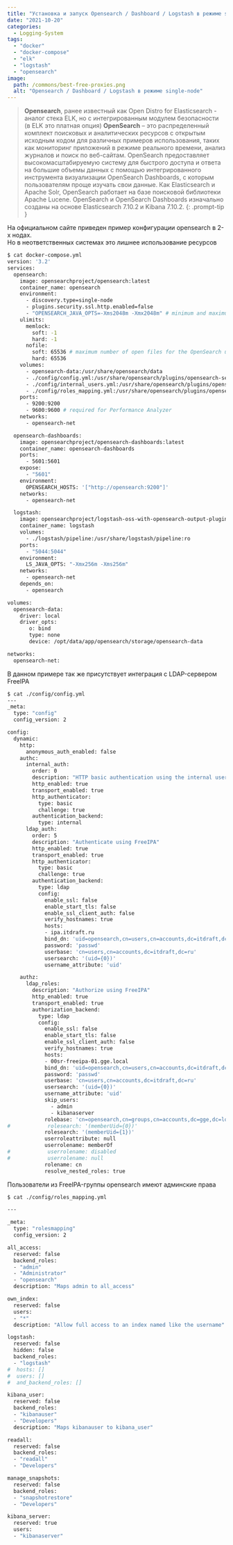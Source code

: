```yaml
---
title: "Установка и запуск Opensearch / Dashboard / Logstash в режиме single-node в docker compose"
date: "2021-10-20"
categories: 
  - Logging-System
tags: 
  - "docker"
  - "docker-compose"
  - "elk"
  - "logstash"
  - "opensearch"
image:
  path: /commons/best-free-proxies.png
  alt: "Opensearch / Dashboard / Logstash в режиме single-node"
---
```


> **Opensearch**, ранее известный как Open Distro for Elasticsearch - аналог стека ELK, но с интегрированным модулем безопасности (в ELK это платная опция)
> **OpenSearch** – это распределенный комплект поисковых и аналитических ресурсов с открытым исходным кодом для различных примеров использования, таких как мониторинг приложений в режиме реального времени, анализ журналов и поиск по веб-сайтам. OpenSearch предоставляет высокомасштабируемую систему для быстрого доступа и ответа на большие объемы данных с помощью интегрированного инструмента визуализации OpenSearch Dashboards, с которым пользователям проще изучать свои данные. Как Elasticsearch и Apache Solr, OpenSearch работает на базе поисковой библиотеки Apache Lucene. OpenSearch и OpenSearch Dashboards изначально созданы на основе Elasticsearch 7.10.2 и Kibana 7.10.2.
{: .prompt-tip }

На официальном сайте приведен пример конфигурации opensearch в 2-х нодах.  
Но в неответственных системах это лишнее использование ресурсов

```sh
$ cat docker-compose.yml
version: '3.2'
services:
  opensearch:
    image: opensearchproject/opensearch:latest
    container_name: opensearch
    environment:
      - discovery.type=single-node
      - plugins.security.ssl.http.enabled=false
      - "OPENSEARCH_JAVA_OPTS=-Xms2048m -Xmx2048m" # minimum and maximum Java heap size, recommend setting both to 50% of system RAM
    ulimits:
      memlock:
        soft: -1
        hard: -1
      nofile:
        soft: 65536 # maximum number of open files for the OpenSearch user, set to at least 65536 on modern systems
        hard: 65536
    volumes:
      - opensearch-data:/usr/share/opensearch/data
      - ./config/config.yml:/usr/share/opensearch/plugins/opensearch-security/securityconfig/config.yml
      - ./config/internal_users.yml:/usr/share/opensearch/plugins/opensearch-security/securityconfig/internal_users.yml
      - ./config/roles_mapping.yml:/usr/share/opensearch/plugins/opensearch-security/securityconfig/roles_mapping.yml
    ports:
      - 9200:9200
      - 9600:9600 # required for Performance Analyzer
    networks:
      - opensearch-net

  opensearch-dashboards:
    image: opensearchproject/opensearch-dashboards:latest
    container_name: opensearch-dashboards
    ports:
      - 5601:5601
    expose:
      - "5601"
    environment:
      OPENSEARCH_HOSTS: '["http://opensearch:9200"]'
    networks:
      - opensearch-net

  logstash:
    image: opensearchproject/logstash-oss-with-opensearch-output-plugin:latest
    container_name: logstash
    volumes:
      - ./logstash/pipeline:/usr/share/logstash/pipeline:ro
    ports:
      - "5044:5044"
    environment:
      LS_JAVA_OPTS: "-Xmx256m -Xms256m"
    networks:
      - opensearch-net
    depends_on:
      - opensearch

volumes:
  opensearch-data:
    driver: local
    driver_opts:
       o: bind
       type: none
       device: /opt/data/app/opensearch/storage/opensearch-data

networks:
  opensearch-net:
```

В данном примере так же присутствует интеграция с LDAP-сервером FreeIPA

```sh
$ cat ./config/config.yml
---
_meta:
  type: "config"
  config_version: 2

config:
  dynamic:
    http:
      anonymous_auth_enabled: false
    authc:
      internal_auth:
        order: 0
        description: "HTTP basic authentication using the internal user database"
        http_enabled: true
        transport_enabled: true
        http_authenticator:
          type: basic
          challenge: true
        authentication_backend:
          type: internal
      ldap_auth:
        order: 5
        description: "Authenticate using FreeIPA"
        http_enabled: true
        transport_enabled: true
        http_authenticator:
          type: basic
          challenge: true
        authentication_backend:
          type: ldap
          config:
            enable_ssl: false
            enable_start_tls: false
            enable_ssl_client_auth: false
            verify_hostnames: true
            hosts:
            - ipa.itdraft.ru
            bind_dn: 'uid=opensearch,cn=users,cn=accounts,dc=itdraft,dc=ru'
            password: 'passwd'
            userbase: 'cn=users,cn=accounts,dc=itdraft,dc=ru'
            usersearch: '(uid={0})'
            username_attribute: 'uid'

    authz:
      ldap_roles:
        description: "Authorize using FreeIPA"
        http_enabled: true
        transport_enabled: true
        authorization_backend:
          type: ldap
          config:
            enable_ssl: false
            enable_start_tls: false
            enable_ssl_client_auth: false
            verify_hostnames: true
            hosts:
            - 00sr-freeipa-01.gge.local
            bind_dn: 'uid=opensearch,cn=users,cn=accounts,dc=itdraft,dc=ru'
            password: 'passwd'
            userbase: 'cn=users,cn=accounts,dc=itdraft,dc=ru'
            usersearch: '(uid={0})'
            username_attribute: 'uid'
            skip_users:
              - admin
              - kibanaserver
            rolebase: 'cn=opensearch,cn=groups,cn=accounts,dc=gge,dc=local'
#            rolesearch: '(memberUid={0})'
            rolesearch: '(memberUid={1})'
            userroleattribute: null
            userrolename: memberOf
#            userrolename: disabled
#            userrolename: null
            rolename: cn
            resolve_nested_roles: true
```

Пользователи из FreeIPA-группы opensearch имеют админские права

```sh
$ cat ./config/roles_mapping.yml

---

_meta:
  type: "rolesmapping"
  config_version: 2

all_access:
  reserved: false
  backend_roles:
  - "admin"
  - "Administrator"
  - "opensearch"
  description: "Maps admin to all_access"

own_index:
  reserved: false
  users:
  - "*"
  description: "Allow full access to an index named like the username"

logstash:
  reserved: false
  hidden: false
  backend_roles:
  - "logstash"
#  hosts: []
#  users: []
#  and_backend_roles: []

kibana_user:
  reserved: false
  backend_roles:
  - "kibanauser"
  - "Developers"
  description: "Maps kibanauser to kibana_user"

readall:
  reserved: false
  backend_roles:
  - "readall"
  - "Developers"

manage_snapshots:
  reserved: false
  backend_roles:
  - "snapshotrestore"
  - "Developers"

kibana_server:
  reserved: true
  users:
  - "kibanaserver"
```
